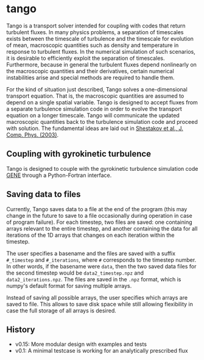# tango
Tango is a transport solver intended for coupling with codes that return turbulent fluxes.  In many physics problems, a separation of timescales exists between the timescale of turbulence and the timescale for evolution of mean, macroscopic quantities such as density and temperature in response to turbulent fluxes.  In the numerical simulation of such scenarios, it is desirable to efficiently exploit the separation of timescales.  Furthermore, because in general the turbulent fluxes depend nonlinearly on the macroscopic quantities and their derivatives, certain numerical instabilities arise and special methods are required to handle them.

For the kind of situation just described, Tango solves a one-dimensional transport equation.  That is, the macroscopic quantities are assumed to depend on a single spatial variable.  Tango is designed to accept fluxes from a separate turbulence simulation code in order to evolve the transport equation on a longer timescale.  Tango will communicate the updated macroscopic quantities back to the turbulence simulation code and proceed with solution.  The fundamental ideas are laid out in [Shestakov et al., J. Comp. Phys. (2003)](http://www.sciencedirect.com/science/article/pii/S0021999102000633).

## Coupling with gyrokinetic turbulence
Tango is designed to couple with the gyrokinetic turbulence simulation code [GENE](http://genecode.org/) through a Python-Fortran interface.

## Saving data to files
Currently, Tango saves data to a file at the end of the program (this may change in the future to save to a file occasionally during operation in case of program failure).  For each timestep, two files are saved: one containing arrays relevant to the entire timestep,  and another containing the data for all iterations of the 1D arrays that changes on each iteration within the timestep.

The user specifies a basename and the files are saved with a suffix `#_timestep` and `#_iterations`, where `#` corresponds to the timestep number.  In other words, if the basename were `data`, then the two saved data files for the second timestep would be `data2_timestep.npz` and `data2_iterations.npz`.   The files are saved in the `.npz` format, which is numpy's default format for saving multiple arrays.

Instead of saving all possible arrays, the user specifies which arrays are saved to file.  This allows to save disk space while still allowing flexibility in case the full storage of all arrays is desired.


## History
* v0.15: More modular design with examples and tests
* v0.1: A minimal testcase is working for an analytically prescribed flux
